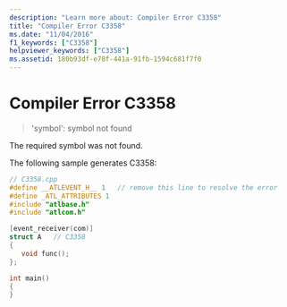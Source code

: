 ```yaml
---
description: "Learn more about: Compiler Error C3358"
title: "Compiler Error C3358"
ms.date: "11/04/2016"
f1_keywords: ["C3358"]
helpviewer_keywords: ["C3358"]
ms.assetid: 180b93df-e78f-441a-91fb-1594c681f7f0
---
```

# Compiler Error C3358

> 'symbol': symbol not found

The required symbol was not found.

The following sample generates C3358:

```cpp
// C3358.cpp
#define __ATLEVENT_H__ 1   // remove this line to resolve the error
#define _ATL_ATTRIBUTES 1
#include "atlbase.h"
#include "atlcom.h"

[event_receiver(com)]
struct A   // C3358
{
   void func();
};

int main()
{
}
```
